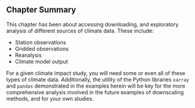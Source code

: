 ## Chapter Summary

This chapter has been about accessing downloading, and exploratory analysis of different sources of climate data. These include:

* Station observations
* Gridded observations
* Reanalysis
* Climate model output

For a given climate impact study, you will need some or even all of these types of climate data. Additionally, the utility of the Python libraries `xarray` and `pandas` demonstrated in the examples herein will be key for the more comprehensive analysis involved in the future examples of downscaling methods, and for your own studies. 



